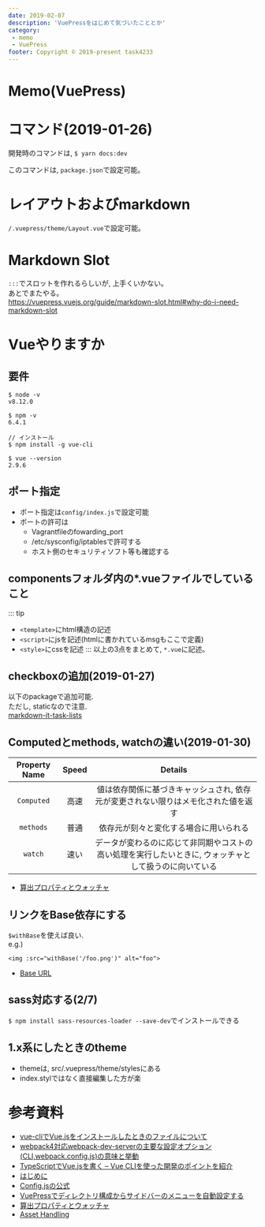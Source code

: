 ```yaml
---
date: 2019-02-07
description: 'VuePressをはじめて気づいたこととか'
category: 
 - memo
 - VuePress
footer: Copyright ©︎ 2019-present task4233
---
```


# Memo(VuePress)
# コマンド(2019-01-26)
開発時のコマンドは, 
`$ yarn docs:dev`

このコマンドは, `package.json`で設定可能。

# レイアウトおよびmarkdown
`/.vuepress/theme/Layout.vue`で設定可能。  

# Markdown Slot
`:::`でスロットを作れるらしいが, 上手くいかない。  
あとでまたやる。  
https://vuepress.vuejs.org/guide/markdown-slot.html#why-do-i-need-markdown-slot

# Vueやりますか
## 要件
```
$ node -v
v8.12.0

$ npm -v  
6.4.1

// インストール
$ npm install -g vue-cli

$ vue --version
2.9.6
```

## ポート指定
 - ポート指定は`config/index.js`で設定可能
 - ポートの許可は
   - Vagrantfileのfowarding_port
   - /etc/sysconfig/iptablesで許可する
   - ホスト側のセキュリティソフト等も確認する

## componentsフォルダ内の*.vueファイルでしていること
::: tip
 - `<template>`にhtml構造の記述
 - `<script>`にjsを記述(htmlに書かれているmsgもここで定義)
 - `<style>`にcssを記述
:::
以上の3点をまとめて, `*.vue`に記述。

## checkboxの追加(2019-01-27)
以下のpackageで追加可能.  
ただし, staticなので注意.  
[markdown-it-task-lists](https://github.com/revin/markdown-it-task-lists)

## Computedとmethods, watchの違い(2019-01-30)
|Property Name|Speed|Details|
|:-:|:-:|:-:|
|`Computed`|高速|値は依存関係に基づきキャッシュされ, 依存元が変更されない限りはメモ化された値を返す|  
|`methods`|普通|依存元が刻々と変化する場合に用いられる|
|`watch`|速い|データが変わるのに応じて非同期やコストの高い処理を実行したいときに, ウォッチャとして扱うのに向いている|


 - [算出プロパティとウォッチャ](https://jp.vuejs.org/v2/guide/computed.html)

## リンクをBase依存にする
`$withBase`を使えば良い.  
e.g.)  
```vue
<img :src="withBase('/foo.png')" alt="foo">
```
 - [Base URL](https://vuepress.vuejs.org/guide/assets.html#base-url)

## sass対応する(2/7)
`$ npm install sass-resources-loader --save-dev`でインストールできる

## 1.x系にしたときのtheme
 - themeは, src/.vuepress/theme/stylesにある
 - index.stylではなく直接編集した方が楽
 
# 参考資料
 - [vue-cliでVue.jsをインストールしたときのファイルについて](https://qiita.com/magaya0403/items/2b5d9641592df0c7cba2)
 - [webpack4対応webpack-dev-serverの主要な設定オプション(CLI,webpack.config.js)の意味と挙動](https://qiita.com/riversun/items/d27f6d3ab7aaa119deab)
 - [TypeScriptでVue.jsを書く – Vue CLIを使った開発のポイントを紹介](https://mae.chab.in/archives/60167)
 - [はじめに](https://jp.vuejs.org/v2/guide/index.html)
 - [Config.jsの公式](https://vuepress.vuejs.org/config/#basic-config)
 - [VuePressでディレクトリ構成からサイドバーのメニューを自動設定する](https://qiita.com/jacoyutorius/items/ad769d5e303d222f215a)
 - [算出プロパティとウォッチャ](https://jp.vuejs.org/v2/guide/computed.html)
 - [Asset Handling](https://vuepress.vuejs.org/guide/assets.html#asset-handling)